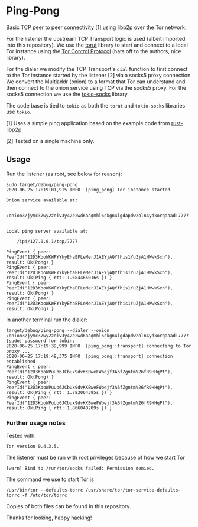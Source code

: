 # Ping-Pong

Basic TCP peer to peer connectivity [1] using libp2p over the Tor network.

For the listener the upstream TCP Transport logic is used (albeit
imported into this repository). We use the
[torut](https://github.com/teawithsand/torut) library to start and
connect to a local Tor instance using the [Tor Control
Protocol](https://gitweb.torproject.org/torspec.git/tree/control-spec.txt)
(hats off to the authors, nice library).

For the dialer we modify the TCP Transport's `dial` function to first
connect to the Tor instance started by the listener [2] via a socks5
proxy connection. We convert the Multiaddr (onion) to a format that
Tor can understand and then connect to the onion service using TCP via
the socks5 proxy. For the socks5 connection we use the
[tokio-socks](https://github.com/sticnarf/tokio-socks) library.

The code base is tied to `tokio` as both the `torut` and `tokio-socks`
libraries use `tokio`.

[1] Uses a simple ping application based on the example code from
[rust-libp2p](https://github.com/libp2p/rust-libp2p/blob/master/examples/ping.rs)

[2] Tested on a single machine only.


## Usage

Run the listener (as root, see below for reason):

```
sudo target/debug/ping-pong
2020-06-25 17:19:01,915 INFO  [ping_pong] Tor instance started

Onion service available at:

    /onion3/jymc37wy2zeiv3y42e2wd6aaqmhl6ckgn4lgdapdw2oln4ydkorqaaad:7777


Local ping server available at:

    /ip4/127.0.0.1/tcp/7777

PingEvent { peer: PeerId("12D3KooWKWFYYkyEhaEFLeMerJ1AEYjAQYfhis1YuZjA1HWwkSxh"), result: Ok(Pong) }
PingEvent { peer: PeerId("12D3KooWKWFYYkyEhaEFLeMerJ1AEYjAQYfhis1YuZjA1HWwkSxh"), result: Ok(Ping { rtt: 1.684465016s }) }
PingEvent { peer: PeerId("12D3KooWKWFYYkyEhaEFLeMerJ1AEYjAQYfhis1YuZjA1HWwkSxh"), result: Ok(Pong) }
PingEvent { peer: PeerId("12D3KooWKWFYYkyEhaEFLeMerJ1AEYjAQYfhis1YuZjA1HWwkSxh"), result: Ok(Pong) }
```

In another terminal run the dialer:
```
target/debug/ping-pong --dialer --onion /onion3/jymc37wy2zeiv3y42e2wd6aaqmhl6ckgn4lgdapdw2oln4ydkorqaaad:7777
[sudo] password for tobin:
2020-06-25 17:19:39,999 INFO  [ping_pong::transport] connecting to Tor proxy ...
2020-06-25 17:19:49,375 INFO  [ping_pong::transport] connection established
PingEvent { peer: PeerId("12D3KooWPuUb6JCbux9dvKKBweFWbejf3A6fZgntmV26fR9HHqPt"), result: Ok(Pong) }
PingEvent { peer: PeerId("12D3KooWPuUb6JCbux9dvKKBweFWbejf3A6fZgntmV26fR9HHqPt"), result: Ok(Ping { rtt: 1.783064395s }) }
PingEvent { peer: PeerId("12D3KooWPuUb6JCbux9dvKKBweFWbejf3A6fZgntmV26fR9HHqPt"), result: Ok(Ping { rtt: 1.866048209s }) }

```


### Further usage notes

Tested with:
```
Tor version 0.4.3.5.
```

The listener must be run with root privileges because of how we start Tor
```
[warn] Bind to /run/tor/socks failed: Permission denied.
```

The command we use to start Tor is
```
/usr/bin/tor --defaults-torrc /usr/share/tor/tor-service-defaults-torrc -f /etc/tor/torrc
```

Copies of both files can be found in this repository.


Thanks for looking,
happy hacking!